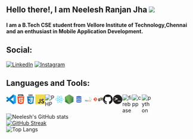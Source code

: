 ## Hello there!, I am Neelesh Ranjan Jha <img src="https://raw.githubusercontent.com/MartinHeinz/MartinHeinz/master/wave.gif" width="30px">

#### I am a B.Tech CSE student from Vellore Institute of Technology,Chennai and an enthusiast in Mobile Application Development.

## Social:

[![LinkedIn](https://img.shields.io/badge/-LinkedIn-informational?style=flat-square&logo=linkedIn&logoColor=&color=black)](https://www.linkedin.com/in/neelesh-ranjan-jha-ab84071a3/)
[![Instagram](https://img.shields.io/badge/-Instagram-informational?style=flat-square&logo=instagram&logoColor=&color=black)](https://www.instagram.com/neeleshrjha/)

## Languages and Tools:

<img align="left" alt="Visual Studio Code" width="26px" src="https://raw.githubusercontent.com/github/explore/80688e429a7d4ef2fca1e82350fe8e3517d3494d/topics/visual-studio-code/visual-studio-code.png" />
<img align="left" alt="HTML5" width="26px" src="https://raw.githubusercontent.com/github/explore/80688e429a7d4ef2fca1e82350fe8e3517d3494d/topics/html/html.png" />
<img align="left" alt="CSS3" width="26px" src="https://raw.githubusercontent.com/github/explore/80688e429a7d4ef2fca1e82350fe8e3517d3494d/topics/css/css.png" />
<img align="left" alt="JavaScript" width="26px" src="https://raw.githubusercontent.com/github/explore/80688e429a7d4ef2fca1e82350fe8e3517d3494d/topics/javascript/javascript.png" />
<img align="left" alt="PHP" width="26px" src="https://raw.githubusercontent.com/jmnote/z-icons/master/svg/php.svg" />
<img align="left" alt="React" width="26px" src="https://raw.githubusercontent.com/github/explore/80688e429a7d4ef2fca1e82350fe8e3517d3494d/topics/react/react.png" />
<img align="left" alt="Node.js" width="26px" src="https://raw.githubusercontent.com/github/explore/80688e429a7d4ef2fca1e82350fe8e3517d3494d/topics/nodejs/nodejs.png" />
<img align="left" alt="SQL" width="26px" src="https://raw.githubusercontent.com/github/explore/80688e429a7d4ef2fca1e82350fe8e3517d3494d/topics/sql/sql.png" />
<img align="left" alt="MySQL" width="26px" src="https://raw.githubusercontent.com/github/explore/80688e429a7d4ef2fca1e82350fe8e3517d3494d/topics/mysql/mysql.png" />
<img align="left" alt="Git" width="26px" src="https://raw.githubusercontent.com/github/explore/80688e429a7d4ef2fca1e82350fe8e3517d3494d/topics/git/git.png" />
<img align="left" alt="GitHub" width="26px" src="https://raw.githubusercontent.com/github/explore/78df643247d429f6cc873026c0622819ad797942/topics/github/github.png" />
<img align="left" alt="Terminal" width="26px" src="https://raw.githubusercontent.com/github/explore/80688e429a7d4ef2fca1e82350fe8e3517d3494d/topics/terminal/terminal.png" />
<img align="left" alt="firebase" width="26px" src="https://cdn4.iconfinder.com/data/icons/google-i-o-2016/512/google_firebase-2-128.png" />
<img align="left" alt="cpp" width="26px" src="https://i.imgur.com/Ao2P8iG.png" />
<img align="left" alt="python" width="26px" src="https://github.com/jalbertsr/logo-badge-images/blob/master/img/rsz_python.png?raw=true" />


<br />
<br />
<!--
## Somethings about me:
- 🔭 I successfully delivered a Weekly Job Assignemnt application to UP GRP .
- 🌱 I’m currently solving HTBs .
- ⚡ Fun fact: I also play guitar and regularly play on Steam.
-->


[linkedin]: https://www.linkedin.com/in/neelesh-ranjan-jha-ab84071a3

![Neelesh's GitHub stats](https://github-readme-stats.vercel.app/api?username=neeleshrj&theme=onedark&count_private=true&show_icons=true)
<br />
[![GitHub Streak](https://github-readme-streak-stats.herokuapp.com?user=neeleshrj&theme=onedark)](https://git.io/streak-stats)
<br />
![Top Langs](https://github-readme-stats.vercel.app/api/top-langs/?username=neeleshrj&langs_count=10&layout=compact&theme=onedark)



<!--
**neeleshrj/neeleshrj** is a ✨ _special_ ✨ repository because its `README.md` (this file) appears on your GitHub profile.-->

